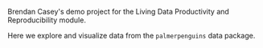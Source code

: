 Brendan Casey's demo project for the Living Data Productivity and Reproducibility module.

Here we explore and visualize data from the `palmerpenguins` data package. 
